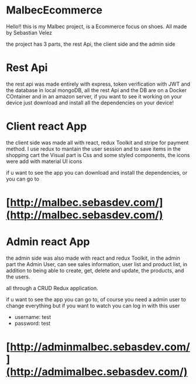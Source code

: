 # MalbecEcommerce 

Hello!! this is my Malbec project, is a Ecommerce focus on shoes. All made by Sebastian Velez

the project has 3 parts, the rest Api, the client side and the admin side

# Rest Api

the rest api was made entirely with express, token verification with JWT and the database in local mongoDB, all the rest Api
and the DB are on a Docker COntainer and in an amazon server, if you want to see it working on your device just download and 
install all the dependencies on your device! 


# Client react App

the client side was made all with react, redux Toolkit and stripe for payment method.
I use redux to mantain the user session and to save items in the shopping cart
the Visual part is Css and some styled components, the icons were add with material UI icons

if u want to see the app you can download and install the dependencies, or you can go to 

# [http://malbec.sebasdev.com/](http://malbec.sebasdev.com/)

# Admin react App

the admin side was also made with react and redux Toolkit, in the admin part the Admin User,
can see sales information, user list and product list, in addition to being able to create,
get, delete and update, the products, and the users.

all through a CRUD Redux application. 

if u want to see the app you can go to, of course you need a admin user to change everything
but if you want to watch you can log in with this user

- username: test
- password: test

# [http://adminmalbec.sebasdev.com/](http://admimalbec.sebasdev.com/)


